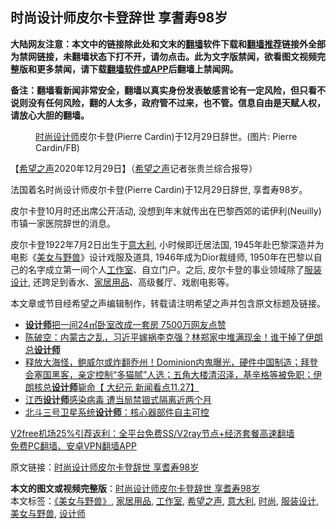  <h2>时尚设计师皮尔卡登辞世 享耆寿98岁</h2> <p class="notice"><b>大陆网友注意：本文中的链接除此处和文末的<a href="https://github.com/bannedbook/fanqiang" >翻墙</a>软件下载和<a href="https://github.com/killgcd/justmysocks/blob/master/README.md">翻墙推荐</a>链接外全部为禁网链接，未翻墙状态下打不开，请勿点击。此为文字版禁闻，欲看图文视频完整版和更多禁闻，请下载<a href="https://github.com/bannedbook/fanqiang">翻墙软件或APP</a>后翻墙上禁闻网。</p><p>备注：翻墙看新闻非常安全，翻墙以真实身份发表敏感言论有一定风险，但只看不说则没有任何风险，翻的人太多，政府管不过来，也不管。信息自由是天赋人权，请放心大胆的翻墙。</b></p>  <div class="entry"> <figure><figcaption><a href="https://www.bannedbook.org/bnews/tag/%e6%97%b6%e5%b0%9a/" class="st_tag internal_tag" rel="tag" title="标签 时尚 下的日志">时尚</a><a href="https://www.bannedbook.org/bnews/tag/%e8%ae%be%e8%ae%a1%e5%b8%88/" class="st_tag internal_tag" rel="tag" title="标签 设计师 下的日志">设计师</a>皮尔卡登(Pierre Cardin)于12月29日辞世。(图片: Pierre Cardin/FB)</figcaption></figure> <p>【<span class='wp_keywordlink_affiliate'><a href="https://www.soundofhope.org" title="希望之声" target="_blank">希望之声</a></span>2020年12月29日】（<a href="https://www.bannedbook.org/bnews/tag/%e5%b8%8c%e6%9c%9b%e4%b9%8b%e5%a3%b0/" class="st_tag internal_tag" rel="tag" title="标签 希望之声 下的日志">希望之声</a>记者张贵兰综合报导）</p> <p>法国着名时尚设计师皮尔卡登(Pierre Cardin)于12月29日辞世, 享耆寿98岁。</p> <p>皮尔卡登10月时还出席公开活动, 没想到年末就传出在巴黎西郊的诺伊利(Neuilly)市镇一家医院辞世的消息。</p>  <p>皮尔卡登1922年7月2日出生于<a href="https://www.bannedbook.org/bnews/tag/%e6%84%8f%e5%a4%a7%e5%88%a9/" class="st_tag internal_tag" rel="tag" title="标签 意大利 下的日志">意大利</a>, 小时候即迁居法国, 1945年赴巴黎深造并为电影《<a href="https://www.bannedbook.org/bnews/tag/%E7%BE%8E%E5%A5%B3%E4%B8%8E%E9%87%8E%E5%85%BD/" class="st_tag internal_tag" rel="tag" title="标签 美女与野兽 下的日志">美女与野兽</a>》设计戏服及道具, 1946年成为Dior裁缝师, 1950年在巴黎以自己的名字成立第一间个人<a href="https://www.bannedbook.org/bnews/tag/%E5%B7%A5%E4%BD%9C%E5%AE%A4/" class="st_tag internal_tag" rel="tag" title="标签 工作室 下的日志">工作室</a>、自立门户。之后, 皮尔卡登的事业领域除了<a href="https://www.bannedbook.org/bnews/tag/%E6%9C%8D%E8%A3%85%E8%AE%BE%E8%AE%A1/" class="st_tag internal_tag" rel="tag" title="标签 服装设计 下的日志">服装设计</a>, 还跨足到香水、<a href="https://www.bannedbook.org/bnews/tag/%E5%AE%B6%E5%B1%85%E7%94%A8%E5%93%81/" class="st_tag internal_tag" rel="tag" title="标签 家居用品 下的日志">家居用品</a>、高级餐厅、戏剧电影等。</p> <p>本文章或节目经希望之声编辑制作，转载请注明希望之声并包含原文标题及链接。</p> <ul class='op-related-articles' title='相关阅读'> <li><a href='https://www.bannedbook.org/bnews/lifebaike/20201210/1445178.html' target='_blank'><b>设计师</b>把一间24㎡卧室改成一套房 7500万网友点赞</a></li> <li><a href='https://www.bannedbook.org/bnews/cbnews/20201129/1439168.html' target='_blank'>陈破空：内蒙古之乱，习近平嫁祸李克强？林郑家中堆满现金！谁干掉了伊朗总<b>设计师</b></a></li> <li><a href='https://www.bannedbook.org/bnews/bannedvideo/20201128/1438458.html' target='_blank'>释放大海怪，鲍威尔或炸翻乔州！Dominion内鬼曝光，硬件中国制造；拜登会塞国黑客，亲定控制“多猫腻”人选；五角大楼清沼泽，基辛格等被免职；伊朗核总<b>设计师</b>毙命【 大纪元 新闻看点11.27】</a></li> <li><a href='https://www.bannedbook.org/bnews/comments/20201031/1423439.html' target='_blank'>江西<b>设计师</b>感染病毒 遭当局禁锢式隔离近两个月</a></li> <li><a href='https://www.bannedbook.org/bnews/baitai/20201030/1422943.html' target='_blank'>北斗三号卫星系统<b>设计师</b>：核心器部件自主可控</a></li> </ul> <p class="texttj"> <a href="https://www.bannedbook.org/forum23/topic22702.html" target="_blank">V2free机场25%引荐返利：全平台免费SS/V2ray节点+经济套餐高速翻墙</a><br/> <a href="https://github.com/bannedbook/fanqiang/wiki/%E7%A6%81%E9%97%BB%E7%BD%91%E5%AE%89%E5%8D%93%E7%BF%BB%E5%A2%99%E6%96%B0%E9%97%BBAPP" target="_blank">免费PC翻墙、安卓VPN翻墙APP</a></p><p>原文链接：<a class="src_link"  href="https://www.soundofhope.org/post/458434" target="_blank">时尚设计师皮尔卡登辞世 享耆寿98岁</a></p> <a name='sharetosocial'></a>       <div><b>本文的图文或视频完整版</b>：<a href='https://www.bannedbook.org/bnews/comments/20201230/1457416.html'>时尚设计师皮尔卡登辞世 享耆寿98岁</a></div>  </div><!--END ENTRY--> <div class="postfooter"> <div>本文标签：<a href="https://www.bannedbook.org/bnews/tag/%e3%80%8a%e7%be%8e%e5%a5%b3%e4%b8%8e%e9%87%8e%e5%85%bd%e3%80%8b/" rel="tag">《美女与野兽》</a>, <a href="https://www.bannedbook.org/bnews/tag/%E5%AE%B6%E5%B1%85%E7%94%A8%E5%93%81/" rel="tag">家居用品</a>, <a href="https://www.bannedbook.org/bnews/tag/%E5%B7%A5%E4%BD%9C%E5%AE%A4/" rel="tag">工作室</a>, <a href="https://www.bannedbook.org/bnews/tag/%e5%b8%8c%e6%9c%9b%e4%b9%8b%e5%a3%b0/" rel="tag">希望之声</a>, <a href="https://www.bannedbook.org/bnews/tag/%e6%84%8f%e5%a4%a7%e5%88%a9/" rel="tag">意大利</a>, <a href="https://www.bannedbook.org/bnews/tag/%e6%97%b6%e5%b0%9a/" rel="tag">时尚</a>, <a href="https://www.bannedbook.org/bnews/tag/%E6%9C%8D%E8%A3%85%E8%AE%BE%E8%AE%A1/" rel="tag">服装设计</a>, <a href="https://www.bannedbook.org/bnews/tag/%E7%BE%8E%E5%A5%B3%E4%B8%8E%E9%87%8E%E5%85%BD/" rel="tag">美女与野兽</a>, <a href="https://www.bannedbook.org/bnews/tag/%e8%ae%be%e8%ae%a1%e5%b8%88/" rel="tag">设计师</a></div>  </div><!--END POSTFOOTER--> 